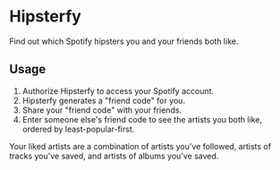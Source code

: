 # Hipsterfy

Find out which Spotify hipsters you and your friends both like.

## Usage

1. Authorize Hipsterfy to access your Spotify account.
2. Hipsterfy generates a "friend code" for you.
3. Share your "friend code" with your friends.
4. Enter someone else's friend code to see the artists you both like, ordered by least-popular-first.

Your liked artists are a combination of artists you've followed, artists of tracks you've saved, and artists of albums you've saved.
